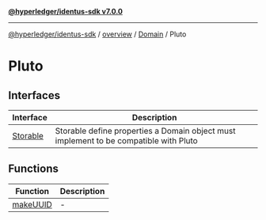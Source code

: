 [**@hyperledger/identus-sdk v7.0.0**](../../../../../README.md)

***

[@hyperledger/identus-sdk](../../../../../README.md) / [overview](../../../../README.md) / [Domain](../../README.md) / Pluto

# Pluto

## Interfaces

| Interface | Description |
| ------ | ------ |
| [Storable](interfaces/Storable.md) | Storable define properties a Domain object must implement to be compatible with Pluto |

## Functions

| Function | Description |
| ------ | ------ |
| [makeUUID](functions/makeUUID.md) | - |

